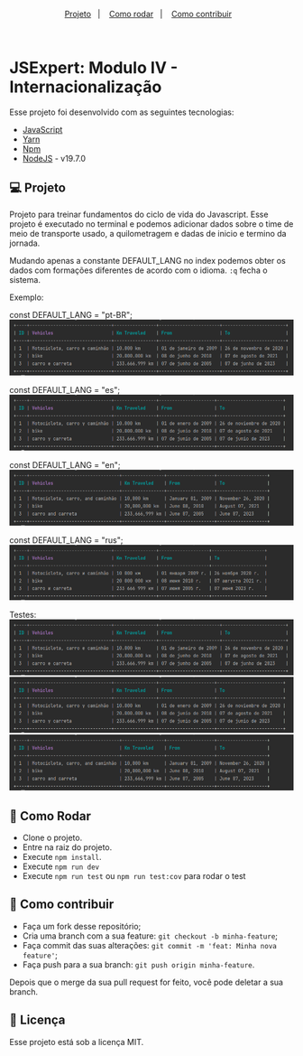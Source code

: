 <p align="center">
  <a href="#-projeto">Projeto</a>&nbsp;&nbsp;&nbsp;|&nbsp;&nbsp;&nbsp; 
  <a href="#-como-rodar">Como rodar</a>&nbsp;&nbsp;&nbsp;|&nbsp;&nbsp;&nbsp;
  <a href="#-como-contribuir">Como contribuir</a>&nbsp;&nbsp;&nbsp;
  </p>
<br>


# JSExpert: Modulo IV - Internacionalização

Esse projeto foi desenvolvido com as seguintes tecnologias:

- [JavaScript](https://developer.mozilla.org/pt-BR/docs/Web/JavaScript)
- [Yarn](https://yarnpkg.com/)
- [Npm](https://www.npmjs.com/) 
- [NodeJS](https://nodejs.org/en/) - v19.7.0

## 💻 Projeto

Projeto para treinar fundamentos do ciclo de vida do Javascript. Esse projeto é executado no terminal e podemos adicionar dados sobre o time de meio de transporte usado, a quilometragem e dadas de inicio e termino da jornada. 

Mudando apenas a constante DEFAULT_LANG no index podemos obter os dados com formações diferentes de acordo com o idioma. `:q` fecha o sistema.

Exemplo: 

const DEFAULT_LANG = "pt-BR";
![img.png](.github/img.png)

const DEFAULT_LANG = "es";
![img_1.png](.github%2Fimg_1.png)

const DEFAULT_LANG = "en";
![img_2.png](.github%2Fimg_2.png)

const DEFAULT_LANG = "rus"; 
![img_3.png](.github%2Fimg_3.png)

Testes:
![img.png](.github%2Fimg.png)
![img_1.png](.github%2Fimg_1.png)
![img_2.png](.github%2Fimg_2.png)

## 🚀 Como Rodar

- Clone o projeto.
- Entre na raiz do projeto.
- Execute `npm install`.
- Execute `npm run dev`
- Execute `npm run test` ou `npm run test:cov` para rodar o test

## 🤔 Como contribuir

- Faça um fork desse repositório;
- Cria uma branch com a sua feature: `git checkout -b minha-feature`;
- Faça commit das suas alterações: `git commit -m 'feat: Minha nova feature'`;
- Faça push para a sua branch: `git push origin minha-feature`.

Depois que o merge da sua pull request for feito, você pode deletar a sua branch.

## 📝 Licença

Esse projeto está sob a licença MIT.